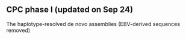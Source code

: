 ## CPC phase I (updated on Sep 24)
The haplotype-resolved de novo assemblies  (EBV-derived sequences removed)
